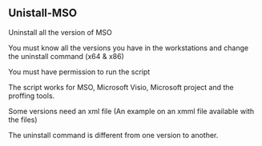 ## Unistall-MSO

Uninstall all the version of MSO

You must know all the versions you have in the workstations and change the uninstall command  (x64 & x86)

You must have permission to run the script

The script works for MSO, Microsoft Visio, Microsoft project and the proffing tools.

Some versions need an xml file (An example on an xmml file available with the files)

The uninstall command is different from one version to another.

